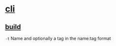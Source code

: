 # [cli](https://docs.docker.com/engine/reference/commandline/cli/)

## [build](https://docs.docker.com/engine/reference/commandline/build/)

`-t` Name and optionally a tag in the name:tag format
